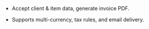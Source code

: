 - Accept client & item data, generate invoice PDF.

- Supports multi-currency, tax rules, and email delivery.

